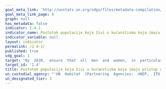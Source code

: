 ```yaml
---
goal_meta_link: 'http://unstats.un.org/sdgs/files/metadata-compilation/Metadata-Goal-1.pdf'
goal_meta_link_page: 8
graph: null
has_metadata: false
indicator: 1.4.1
indicator_name: Postotak populacije koja živi u kućanstivma koja imaju pristup osnovnim uslugama 
indicator_variable: null
layout: indicator
permalink: /1-4-1/
published: true  
sdg_goal: 1
target: "By  2030,  ensure  that  all  men  and  women,  in  particular  the  poor  and  the  vulnerable,  have  equal  rights  to  economic  resources,  as  well  as  access  to  basic  services,  ownership  and  control  over  land  and  other  forms  of  property,  inheritance,  natural  resources,  appropriate  new  technology  and  financial  services,  including  microfinance."
target_id: '1.4'
title: Postotak populacije koja živi u kućanstivma koja imaju pristup osnovnim uslugama 
un_custodial_agency: "'UN  Habitat  (Partnering  Agencies:  UNEP,  ITU,  UPU)'"
un_designated_tier: 3
---
```

